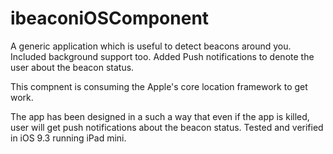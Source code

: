 # ibeaconiOSComponent
A generic application which is useful to detect beacons around you. Included background support too. Added Push notifications to denote the user about the beacon status.

This compnent is consuming the Apple's core location framework to get work. 

The app has been designed in a such a way that even if the app is killed, user will get push notifications about the beacon status. Tested and verified in iOS 9.3 running iPad mini.

